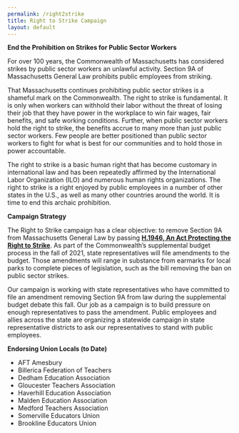 ```yaml
---
permalink: /right2strike
title: Right to Strike Campaign
layout: default
---
```

<CenteredImage img="/img/right-to-strike_website.jpg" alt=""/>

<NGPVanForm formId="https://secure.everyaction.com/v1/Forms/IT9iifOukEyDNGdYdy9mTQ2" />

**End the Prohibition on Strikes for Public Sector Workers**

For over 100 years, the Commonwealth of Massachusetts has considered strikes by public sector workers an unlawful activity. Section 9A of Massachusetts General Law prohibits public employees from striking. 

<CenteredImage img="/img/section-9a-a-_small_small_small.jpg" alt="Section 9A"/>

That Massachusetts continues prohibiting public sector strikes is a shameful mark on the Commonwealth. The right to strike is fundamental. It is only when workers can withhold their labor without the threat of losing their job that they have power in the workplace to win fair wages, fair benefits, and safe working conditions. Further, when public sector workers hold the right to strike, the benefits accrue to many more than just public sector workers. Few people are better positioned than public sector workers to fight for what is best for our communities and to hold those in power accountable. 

The right to strike is a basic human right that has become customary in international law and has been repeatedly affirmed by the International Labor Organization (ILO) and numerous human rights organizations. The right to strike is a right enjoyed by public employees in a number of other states in the U.S., as well as many other countries around the world. It is time to end this archaic prohibition.

**Campaign Strategy**

The Right to Strike campaign has a clear objective: to remove Section 9A from Massachusetts General Law by passing **[H.1946, An Act Protecting the Right to Strike](https://malegislature.gov/Bills/192/H1946/BillHistory)**. As part of the Commonwealth’s supplemental budget process in the fall of 2021, state representatives will file amendments to the budget. Those amendments will range in substance from earmarks for local parks to complete pieces of legislation, such as the bill removing the ban on public sector strikes.

Our campaign is working with state representatives who have committed to file an amendment removing Section 9A from law during the supplemental budget debate this fall. Our job as a campaign is to build pressure on enough representatives to pass the amendment. Public employees and allies across the state are organizing a statewide campaign in state representative districts to ask our representatives to stand with public employees.

**Endorsing Union Locals (to Date)** 

* AFT Amesbury
* Billerica Federation of Teachers
* Dedham Education Association 
* Gloucester Teachers Association 
* Haverhill Education Association
* Malden Education Association 
* Medford Teachers Association
* Somerville Educators Union
* Brookline Educators Union